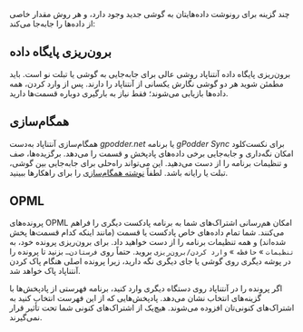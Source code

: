 چند گزینه برای رونوشت داده‌هایتان به گوشی جدید وجود دارد، و هر روش مقدار خاصی از داده‌ها را جابه‌جا می‌کند:

## برون‌ریزی پایگاه داده

برون‌ریزی پایگاه داده آنتناپاد روشی عالی برای جابه‌جایی به گوشی یا تبلت نو است. باید مطمئن شوید هر دو گوشی نگارش یکسانی از آنتناپاد را دارند. پس از وارد کردن، همه داده‌ها بازیابی می‌شوند؛ فقط نیاز به بارگیری دوباره قسمت‌ها دارید.

## همگام‌سازی

همگام‌سازی آنتناپاد به‌دست *gpodder.net* یا برنامه *gPodder Sync* برای نکست‌کلود امکان نگه‌داری و جابه‌جایی برخی داده‌های پادپخش و قسمت را می‌دهد. برگزیده‌ها، صف و تنظیمات برنامه را از دست می‌دهید. این می‌تواند راه‌حلی برای جابه‌جایی بین گوشی، تبلت یا رایانه باشد. لطفاً [نوشته همگام‌سازی](/documentation/general/synchronization) را برای راهکارها ببینید.

## OPML

پرونده‌های OPML امکان هم‌رسانی اشتراک‌های شما به برنامه پادکست دیگری را فراهم می‌کنند. شما تمام داده‌های خاص پادکست یا قسمت (مانند اینکه کدام قسمت‌ها پخش شده‌اند) و همه تنظیمات برنامه را از دست خواهید داد. برای برون‌ریزی پرونده خود، به `تنظیمات` » `حافظه` » `وارد کردن/برون‌ریزی` بروید. حتماً روی `فرستادن…` بزنید تا پرونده را در پوشه دیگری روی گوشی یا جای دیگری نگه دارید، زیرا پرونده اصلی هنگام پاک کردن آنتناپاد پاک خواهد شد.

اگر پرونده را در آنتناپاد روی دستگاه دیگری وارد کنید، برنامه فهرستی از پادپخش‌ها با گزینه‌های انتخاب نشان می‌دهد. پادپخش‌هایی که از این فهرست انتخاب کنید به اشتراک‌های کنونی‌تان افزوده می‌شوند. هیچ‌یک از اشتراک‌های کنونی شما تحت تأثیر قرار نمی‌گیرند.

